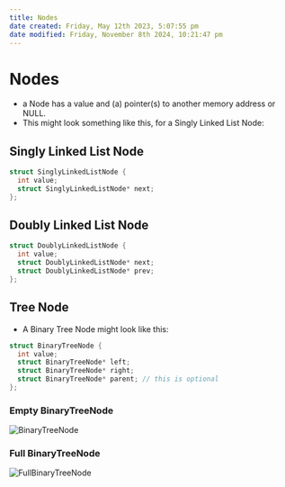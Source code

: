 ```yaml
---
title: Nodes
date created: Friday, May 12th 2023, 5:07:55 pm
date modified: Friday, November 8th 2024, 10:21:47 pm
---
```


# Nodes

- a Node has a value and (a) pointer(s) to another memory address or
  NULL.
- This might look something like this, for a Singly Linked List Node:

## Singly Linked List Node

```c
struct SinglyLinkedListNode {
  int value;
  struct SinglyLinkedListNode* next;
};
```

## Doubly Linked List Node

```c
struct DoublyLinkedListNode {
  int value;
  struct DoublyLinkedListNode* next;
  struct DoublyLinkedListNode* prev;
};
```

## Tree Node

- A Binary Tree Node might look like this:

```c
struct BinaryTreeNode {
  int value;
  struct BinaryTreeNode* left;
  struct BinaryTreeNode* right;
  struct BinaryTreeNode* parent; // this is optional
};
```

### Empty BinaryTreeNode

![BinaryTreeNode](/ChildlessBinaryTreeNode.png)

### Full BinaryTreeNode

![FullBinaryTreeNode](/FullBinaryTreeNode.png)
